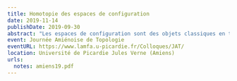 ```yaml
---
title: Homotopie des espaces de configuration
date: 2019-11-14
publishDate: 2019-09-30
abstract: "Les espaces de configuration sont des objets classiques en topologie algébrique, mais l'étude de leur type d'homotopie reste une question difficile. Après les avoir introduits, je présenterai des techniques de la théorie de l'homotopie rationnelle qui permettent d'obtenir des résultats concernant les espaces de configuration de variétés compactes, sans bord et à bord. J'expliquerai ensuite comment appliquer ces résultats pour calculer l'homologie de factorisation, un invariant des variétés inspiré par les théories des champs quantiques."
event: Journée Amiénoise de Topologie
eventURL: https://www.lamfa.u-picardie.fr/Colloques/JAT/
location: Université de Picardie Jules Verne (Amiens)
urls:
  notes: amiens19.pdf
---
```

